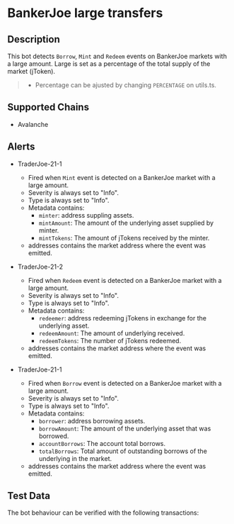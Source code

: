 # BankerJoe large transfers

## Description

This bot detects `Borrow`, `Mint` and `Redeem` events on BankerJoe markets with a large amount.
Large is set as a percentage of the total supply of the market (jToken).

> - Percentage can be ajusted by changing `PERCENTAGE` on utils.ts.

## Supported Chains

- Avalanche

## Alerts

- TraderJoe-21-1

  - Fired when `Mint` event is detected on a BankerJoe market with a large amount.
  - Severity is always set to "Info".
  - Type is always set to "Info".
  - Metadata contains:
    - `minter`: address suppling assets.
    - `mintAmount`: The amount of the underlying asset supplied by minter.
    - `mintTokens`: The amount of jTokens received by the minter.
  - addresses contains the market address where the event was emitted.

- TraderJoe-21-2

  - Fired when `Redeem` event is detected on a BankerJoe market with a large amount.
  - Severity is always set to "Info".
  - Type is always set to "Info".
  - Metadata contains:
    - `redeemer`: address redeeming jTokens in exchange for the underlying asset.
    - `redeemAmount`: The amount of underlying received.
    - `redeemTokens`: The number of jTokens redeemed.
  - addresses contains the market address where the event was emitted.

- TraderJoe-21-1

  - Fired when `Borrow` event is detected on a BankerJoe market with a large amount.
  - Severity is always set to "Info".
  - Type is always set to "Info".
  - Metadata contains:
    - `borrower`: address borrowing assets.
    - `borrowAmount`: The amount of the underlying asset that was borrowed.
    - `accountBorrows`: The account total borrows.
    - `totalBorrows`: Total amount of outstanding borrows of the underlying in the market.
  - addresses contains the market address where the event was emitted.

## Test Data

The bot behaviour can be verified with the following transactions:

